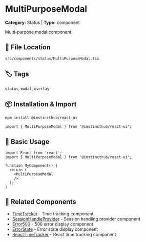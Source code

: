 # MultiPurposeModal

**Category:** Status | **Type:** component

Multi-purpose modal component

## 📁 File Location

`src/components/status/MultiPurposeModal.tsx`

## 🏷️ Tags

`status`, `modal`, `overlay`

## 📦 Installation & Import

```bash
npm install @instincthub/react-ui
```

```tsx
import { MultiPurposeModal } from '@instincthub/react-ui';
```

## 🚀 Basic Usage

```tsx
import React from 'react';
import { MultiPurposeModal } from '@instincthub/react-ui';

function MyComponent() {
  return (
    <MultiPurposeModal
    />
  );
}
```

## 🔗 Related Components

- [TimeTracker](./TimeTracker.md) - Time tracking component
- [SessionHandleProvider](./SessionHandleProvider.md) - Session handling provider component
- [Error500](./Error500.md) - 500 error display component
- [ErrorState](./ErrorState.md) - Error state display component
- [ReactTimeTracker](./ReactTimeTracker.md) - React time tracking component

